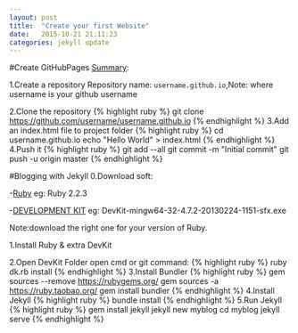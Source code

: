 ```yaml
---
layout: post
title:  "Create your first Website"
date:   2015-10-21 21:11:23
categories: jekyll update
---
```

#Create GitHubPages [Summary][pages]: 

1.Create a repository
Repository name: `username.github.io`,Note: where username is your github username

2.Clone the repository
{% highlight ruby %}
git clone https://github.com/username/username.github.io
{% endhighlight %}
3.Add an index.html file to project folder
{% highlight ruby %}
cd username.github.io
echo "Hello World" > index.html
{% endhighlight %}
4.Push it
{% highlight ruby %}
git add --all
git commit -m "Initial commit"
git push -u origin master
{% endhighlight %}

#Blogging with Jekyll
0.Download soft:

-[Ruby][RubySite] eg: Ruby 2.2.3

-[DEVELOPMENT KIT][RubySite] eg: DevKit-mingw64-32-4.7.2-20130224-1151-sfx.exe

Note:download the right one for your version of Ruby.

1.Install Ruby & extra DevKit

2.Open DevKit Folder open cmd or git command:
{% highlight ruby %}
ruby dk.rb install
{% endhighlight %}
3.Install Bundler
{% highlight ruby %}
gem sources --remove https://rubygems.org/
gem sources -a https://ruby.taobao.org/
gem install bundler
{% endhighlight %}
4.Install Jekyll
{% highlight ruby %}
bundle install
{% endhighlight %}
5.Run Jekyll
{% highlight ruby %}
gem install jekyll
jekyll new myblog
cd myblog
jekyll serve
{% endhighlight %}

[pages]: https://pages.github.com/
[RubySite]:	http://rubyinstaller.org/downloads/

